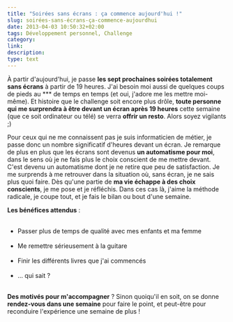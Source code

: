 ```yaml
---
title: "Soirées sans écrans : ça commence aujourd'hui !"
slug: soirées-sans-écrans-ça-commence-aujourdhui
date: 2013-04-03 10:50:32+02:00
tags: Développement personnel, Challenge
category: 
link: 
description: 
type: text
---
```


<p><p>À partir d'aujourd'hui, je passe <strong>les sept prochaines soirées totalement sans écrans</strong> à partir de 19 heures. J'ai besoin moi aussi de quelques coups de pieds au *** de temps en temps (et oui, j'adore me les mettre moi-même). Et histoire que le challenge soit encore plus drôle, <strong>toute personne qui me surprendra à être devant un écran après 19 heures</strong> cette semaine (que ce soit ordinateur ou télé) se verra <strong>offrir un resto</strong>. Alors soyez vigilants ;)</p></p>
<!-- TEASER_END -->
<p><p>Pour ceux qui ne me connaissent pas je suis informaticien de métier, je passe donc un nombre significatif d'heures devant un écran. Je remarque de plus en plus que les écrans sont devenus <strong>un automatisme pour moi</strong>, dans le sens où je ne fais plus le choix conscient de me mettre devant. C'est devenu un automatisme dont je ne retire que peu de satisfaction. Je me surprends à me retrouver dans la situation où, sans écran, je ne sais plus quoi faire. Dès qu'une partie de <strong>ma vie échappe à des choix conscients</strong>, je me pose et je réfléchis. Dans ces cas là, j'aime la méthode radicale, je coupe tout, et je fais le bilan ou bout d'une semaine.</p></p>

<p><p><strong>Les bénéfices attendus</strong> :</p></p>

<p><ul><br /><li>Passer plus de temps de qualité avec mes enfants et ma femme</li><br /><li>Me remettre sérieusement à la guitare</li><br /><li>Finir les différents livres que j'ai commencés</li><br /><li>… qui sait ?</li><br /></ul></p>

<p><p><strong>Des motivés pour m'accompagner</strong> ? Sinon quoiqu'il en soit, on se donne <strong>rendez-vous dans une semaine</strong> pour faire le point, et peut-être pour reconduire l'expérience une semaine de plus !</p></p>
